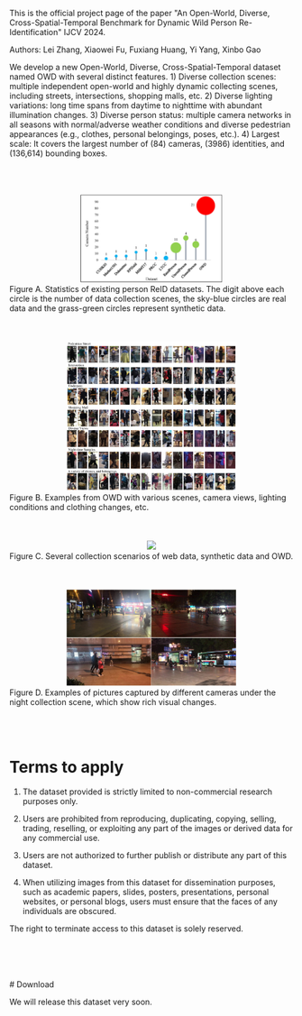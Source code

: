 This is the official project page of the paper "An Open-World, Diverse, Cross-Spatial-Temporal Benchmark for Dynamic Wild Person Re-Identification" IJCV 2024. 


Authors: Lei Zhang, Xiaowei Fu, Fuxiang Huang, Yi Yang, Xinbo Gao


We develop a new Open-World, Diverse, Cross-Spatial-Temporal dataset named OWD with several distinct features. 1) Diverse collection scenes: multiple independent open-world and highly dynamic collecting scenes, including streets, intersections, shopping malls, etc. 2) Diverse lighting variations: long time spans from daytime to nighttime with abundant illumination changes. 3) Diverse person status: multiple camera networks in all seasons with normal/adverse weather conditions and diverse pedestrian appearances (e.g., clothes, personal belongings, poses, etc.). 4) Largest scale: It covers the largest number of (84) cameras, (3986) identities, and (136,614) bounding boxes. 

<br>
<br>
<br>
<div align=center>
<img src="figures/figure1.jpg" width="50%">
</div>
Figure A. Statistics of existing person ReID datasets. The digit above each circle is the number of data collection scenes, the sky-blue circles are real data and the grass-green circles represent synthetic data.
<br>
<br>
<br>
<br>





<div align=center>
<img src="figures/figure3.jpeg" width="60%">
</div>
Figure B. Examples from OWD with various scenes, camera views, lighting conditions and clothing changes, etc.
<br>
<br>
<br>
<br>

<div align=center>
<img src="figures/figure5.jpeg" width="60%">
</div>
Figure C. Several collection scenarios of web data, synthetic data and OWD.
<br>
<br>
<br>
<br>


<div align=center>
<img src="figures/figure6.jpeg" width="60%">
</div>
Figure D. Examples of pictures captured by different cameras under the night collection scene, which show rich visual changes.

<br>
<br>
<br>
<br>

# Terms to apply
1) The dataset provided is strictly limited to non-commercial research purposes only.

2) Users are prohibited from reproducing, duplicating, copying, selling, trading, reselling, or exploiting any part of the images or derived data for any commercial use.

3) Users are not authorized to further publish or distribute any part of this dataset.

4) When utilizing images from this dataset for dissemination purposes, such as academic papers, slides, posters, presentations, personal websites, or personal blogs, users must ensure that the faces of any individuals are obscured.

The right to terminate access to this dataset is solely reserved.

<br>
<br>
<br>
<br>
# Download

We will release this dataset very soon. 
